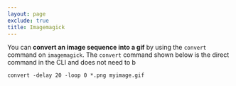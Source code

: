 ```yaml
---
layout: page
exclude: true
title: Imagemagick
---
```


You can **convert an image sequence into a gif** by using the `convert` command on `imagemagick`. The `convert` command shown below is the direct command in the CLI and does not need to b

```
convert -delay 20 -loop 0 *.png myimage.gif
```
<!--stackedit_data:
eyJoaXN0b3J5IjpbLTgwNTI2MjAzOF19
-->